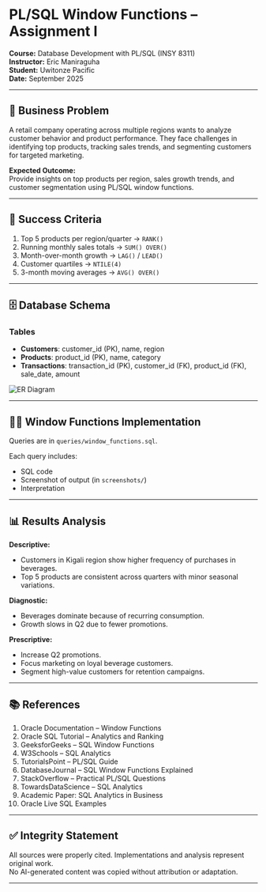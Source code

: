 # PL/SQL Window Functions – Assignment I

**Course:** Database Development with PL/SQL (INSY 8311)  
**Instructor:** Eric Maniraguha  
**Student:** Uwitonze Pacific  
**Date:** September 2025  

---

## 📌 Business Problem
A retail company operating across multiple regions wants to analyze customer behavior and product performance. They face challenges in identifying top products, tracking sales trends, and segmenting customers for targeted marketing.  

**Expected Outcome:**  
Provide insights on top products per region, sales growth trends, and customer segmentation using PL/SQL window functions.  

---

## 🎯 Success Criteria
1. Top 5 products per region/quarter → `RANK()`
2. Running monthly sales totals → `SUM() OVER()`
3. Month-over-month growth → `LAG()` / `LEAD()`
4. Customer quartiles → `NTILE(4)`
5. 3-month moving averages → `AVG() OVER()`

---

## 🗄️ Database Schema
### Tables
- **Customers**: customer_id (PK), name, region  
- **Products**: product_id (PK), name, category  
- **Transactions**: transaction_id (PK), customer_id (FK), product_id (FK), sale_date, amount  

![ER Diagram](screenshots/er_diagram.png)

---

## 🧑‍💻 Window Functions Implementation
Queries are in `queries/window_functions.sql`.  

Each query includes:
- SQL code  
- Screenshot of output (in `screenshots/`)  
- Interpretation  

---

## 📊 Results Analysis
**Descriptive:**  
- Customers in Kigali region show higher frequency of purchases in beverages.  
- Top 5 products are consistent across quarters with minor seasonal variations.  

**Diagnostic:**  
- Beverages dominate because of recurring consumption.  
- Growth slows in Q2 due to fewer promotions.  

**Prescriptive:**  
- Increase Q2 promotions.  
- Focus marketing on loyal beverage customers.  
- Segment high-value customers for retention campaigns.  

---

## 📚 References
1. Oracle Documentation – Window Functions  
2. Oracle SQL Tutorial – Analytics and Ranking  
3. GeeksforGeeks – SQL Window Functions  
4. W3Schools – SQL Analytics  
5. TutorialsPoint – PL/SQL Guide  
6. DatabaseJournal – SQL Window Functions Explained  
7. StackOverflow – Practical PL/SQL Questions  
8. TowardsDataScience – SQL Analytics  
9. Academic Paper: SQL Analytics in Business  
10. Oracle Live SQL Examples  

---

## ✅ Integrity Statement
All sources were properly cited. Implementations and analysis represent original work.  
No AI-generated content was copied without attribution or adaptation.  

---
